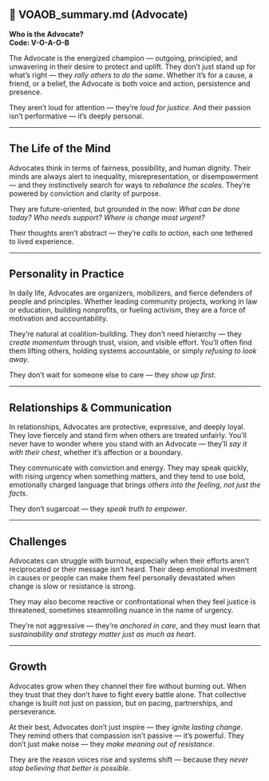 ## 📄 VOAOB_summary.md (Advocate)

**Who is the Advocate?**  
**Code: V-O-A-O-B**

The Advocate is the energized champion — outgoing, principled, and unwavering in their desire to protect and uplift. They don’t just stand up for what’s right — they *rally others to do the same*. Whether it’s for a cause, a friend, or a belief, the Advocate is both voice and action, persistence and presence.

They aren’t loud for attention — they’re *loud for justice*. And their passion isn’t performative — it’s deeply personal.

---

## The Life of the Mind

Advocates think in terms of fairness, possibility, and human dignity. Their minds are always alert to inequality, misrepresentation, or disempowerment — and they instinctively search for ways to *rebalance the scales*. They’re powered by conviction and clarity of purpose.

They are future-oriented, but grounded in the now: *What can be done today? Who needs support? Where is change most urgent?*

Their thoughts aren’t abstract — they’re *calls to action*, each one tethered to lived experience.

---

## Personality in Practice

In daily life, Advocates are organizers, mobilizers, and fierce defenders of people and principles. Whether leading community projects, working in law or education, building nonprofits, or fueling activism, they are a force of motivation and accountability.

They’re natural at coalition-building. They don’t need hierarchy — they *create momentum* through trust, vision, and visible effort. You’ll often find them lifting others, holding systems accountable, or simply *refusing to look away*.

They don’t wait for someone else to care — they *show up first*.

---

## Relationships & Communication

In relationships, Advocates are protective, expressive, and deeply loyal. They love fiercely and stand firm when others are treated unfairly. You’ll never have to wonder where you stand with an Advocate — they’ll *say it with their chest*, whether it’s affection or a boundary.

They communicate with conviction and energy. They may speak quickly, with rising urgency when something matters, and they tend to use bold, emotionally charged language that brings *others into the feeling, not just the facts*.

They don’t sugarcoat — they *speak truth to empower*.

---

## Challenges

Advocates can struggle with burnout, especially when their efforts aren’t reciprocated or their message isn’t heard. Their deep emotional investment in causes or people can make them feel personally devastated when change is slow or resistance is strong.

They may also become reactive or confrontational when they feel justice is threatened, sometimes steamrolling nuance in the name of urgency.

They’re not aggressive — they’re *anchored in care*, and they must learn that *sustainability and strategy matter just as much as heart*.

---

## Growth

Advocates grow when they channel their fire without burning out. When they trust that they don’t have to fight every battle alone. That collective change is built not just on passion, but on pacing, partnerships, and perseverance.

At their best, Advocates don’t just inspire — they *ignite lasting change*. They remind others that compassion isn’t passive — it’s powerful. They don’t just make noise — they *make meaning out of resistance*.

They are the reason voices rise and systems shift — because they *never stop believing that better is possible*.
